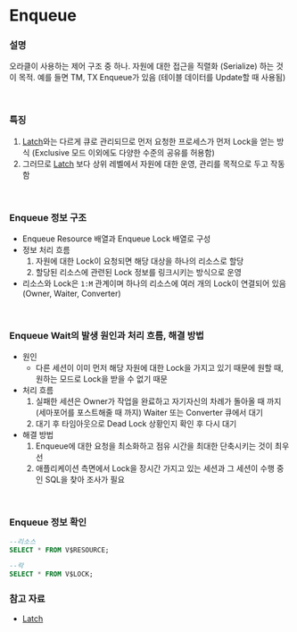 Enqueue
===

### 설명
오라클이 사용하는 제어 구조 중 하나. 자원에 대한 접근을 직렬화 (Serialize) 하는 것이 목적. 예를 들면 TM, TX Enqueue가 있음 (테이블 데이터를 Update할 때 사용됨)

<br>

### 특징
1. [Latch](#참고-자료)와는 다르게 큐로 관리되므로 먼저 요청한 프로세스가 먼저 Lock을 얻는 방식 (Exclusive 모드 이외에도 다양한 수준의 공유를 허용함)
1. 그러므로 [Latch](#참고-자료) 보다 상위 레벨에서 자원에 대한 운영, 관리를 목적으로 두고 작동함

<br>

### Enqueue 정보 구조
* Enqueue Resource 배열과 Enqueue Lock 배열로 구성
* 정보 처리 흐름
  1. 자원에 대한 Lock이 요청되면 해당 대상을 하나의 리소스로 할당
  1. 할당된 리소스에 관련된 Lock 정보를 링크시키는 방식으로 운영
* 리소스와 Lock은 `1:M` 관계이며 하나의 리소스에 여러 개의 Lock이 연결되어 있음 (Owner, Waiter, Converter)

<br>

### Enqueue Wait의 발생 원인과 처리 흐름, 해결 방법
* 원인
  * 다른 세션이 이미 먼저 해당 자원에 대한 Lock을 가지고 있기 때문에 원할 때, 원하는 모드로 Lock을 받을 수 없기 때문
* 처리 흐름
  1. 실패한 세션은 Owner가 작업을 완료하고 자기자신의 차례가 돌아올 때 까지 (세마포어를 포스트해줄 때 까지) Waiter 또는 Converter 큐에서 대기
  1. 대기 후 타임아웃으로 Dead Lock 상황인지 확인 후 다시 대기
* 해결 방법
  1. Enqueue에 대한 요청을 최소화하고 점유 시간을 최대한 단축시키는 것이 최우선
  1. 애플리케이션 측면에서 Lock을 장시간 가지고 있는 세션과 그 세션이 수행 중인 SQL을 찾아 조사가 필요

<br>

### Enqueue 정보 확인
```sql
--리소스
SELECT * FROM V$RESOURCE;

--락
SELECT * FROM V$LOCK;
```

### 참고 자료
* [Latch](../latch/README.md)

<br>
